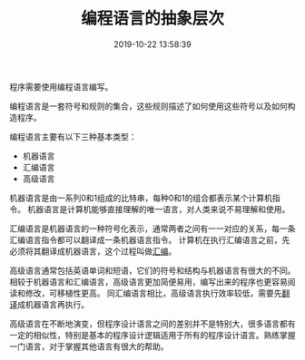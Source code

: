 ﻿---
title: 编程语言的抽象层次
date: 2019-10-22 13:58:39
summary: 本文分享不同层次的编程语言，包括机器语言、汇编语言、高级语言。
tags:
- 程序设计
categories:
- 程序设计
---

程序需要使用编程语言编写。

编程语言是一套符号和规则的集合，这些规则描述了如何使用这些符号以及如何构造程序。

编程语言主要有以下三种基本类型：
- 机器语言
- 汇编语言
- 高级语言

机器语言是由一系列0和1组成的比特串，每种0和1的组合都表示某个计算机指令。
机器语言是计算机能够直接理解的唯一语言，对人类来说不易理解和使用。

汇编语言是机器语言的一种符号化表示，通常两者之间有一一对应的关系，每一条汇编语言指令都可以翻译成一条机器语言指令。
计算机在执行汇编语言之前，先必须将其翻译成机器语言，这个过程叫做[汇编](https://blankspace.blog.csdn.net/article/details/119749522)。

高级语言通常包括英语单词和短语，它们的符号和结构与机器语言有很大的不同。
相较于机器语言和汇编语言，高级语言更加简便易用，编写出来的程序也更容易阅读和修改，可移植性更高。
同汇编语言相比，高级语言执行效率较低，需要先[翻译](https://blankspace.blog.csdn.net/article/details/119749522)成机器语言再执行。

高级语言在不断地演变，但程序设计语言之间的差别并不是特别大，很多语言都有一定的相似性，特别是基本的程序设计逻辑适用于所有的程序设计语言。熟练掌握一门语言，对于掌握其他语言有很大的帮助。
